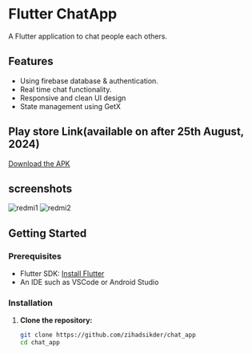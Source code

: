 # Flutter ChatApp

A Flutter application to chat people each others.

## Features

- Using firebase database & authentication.
- Real time chat functionality.
- Responsive and clean UI design
- State management using GetX

## Play store Link(available on after 25th August, 2024)

[Download the APK](https://play.google.com/store/apps/details?id=com.islandit.chat.app)

## screenshots

![redmi1](https://github.com/user-attachments/assets/894b53a2-1879-426d-97a6-761307c76ce8)
![redmi2](https://github.com/user-attachments/assets/86d56033-119a-4530-a2c7-2c920bd6e6eb)


## Getting Started

### Prerequisites

- Flutter SDK: [Install Flutter](https://flutter.dev/docs/get-started/install)
- An IDE such as VSCode or Android Studio

### Installation

1. **Clone the repository:**

   ```sh
   git clone https://github.com/zihadsikder/chat_app
   cd chat_app

